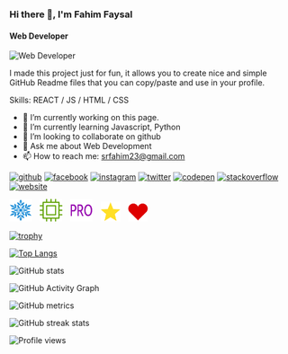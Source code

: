 ### Hi there 👋, I'm Fahim Faysal
#### Web Developer
![Web Developer](https://img.freepik.com/free-photo/rear-view-programmer-working-all-night-long_1098-18697.jpg?w=740&t=st=1677428009~exp=1677428609~hmac=0908e3e321cf670b5ab0cc38b6643796734b692a65d8a999718257a2155d0030)

I made this project just for fun, it allows you to create nice and simple GitHub Readme files that you can copy/paste and use in your profile.

Skills:  REACT / JS / HTML / CSS

- 🔭 I’m currently working on this page. 
- 🌱 I’m currently learning Javascript, Python 
- 👯 I’m looking to collaborate on github 
- 💬 Ask me about Web Development 
- 📫 How to reach me: srfahim23@gmail.com 


[<img src='https://cdn.jsdelivr.net/npm/simple-icons@3.0.1/icons/github.svg' alt='github' height='40'>](https://github.com/srfahim23)  [<img src='https://cdn.jsdelivr.net/npm/simple-icons@3.0.1/icons/facebook.svg' alt='facebook' height='40'>](https://www.facebook.com/srfahim23)  [<img src='https://cdn.jsdelivr.net/npm/simple-icons@3.0.1/icons/instagram.svg' alt='instagram' height='40'>](https://www.instagram.com/mission.target619/)  [<img src='https://cdn.jsdelivr.net/npm/simple-icons@3.0.1/icons/twitter.svg' alt='twitter' height='40'>](https://twitter.com/srfahim23)  [<img src='https://cdn.jsdelivr.net/npm/simple-icons@3.0.1/icons/codepen.svg' alt='codepen' height='40'>](https://codepen.io/srfahim23)  [<img src='https://cdn.jsdelivr.net/npm/simple-icons@3.0.1/icons/stackoverflow.svg' alt='stackoverflow' height='40'>](https://stackoverflow.com/users/srfahim23)  [<img src='https://cdn.jsdelivr.net/npm/simple-icons@3.0.1/icons/icloud.svg' alt='website' height='40'>](fahimtheprocoder.netlify.com)  

<a href='https://archiveprogram.github.com/'><img src='https://raw.githubusercontent.com/acervenky/animated-github-badges/master/assets/acbadge.gif' width='40' height='40'></a> <a href='https://docs.github.com/en/developers'><img src='https://raw.githubusercontent.com/acervenky/animated-github-badges/master/assets/devbadge.gif' width='40' height='40'></a> <a href='https://github.com/pricing'><img src='https://raw.githubusercontent.com/acervenky/animated-github-badges/master/assets/pro.gif' width='40' height='40'></a> <a href='https://stars.github.com/'><img src='https://raw.githubusercontent.com/acervenky/animated-github-badges/master/assets/starbadge.gif' width='35' height='35'></a> <a href='https://docs.github.com/en/github/supporting-the-open-source-community-with-github-sponsors'><img src='https://raw.githubusercontent.com/acervenky/animated-github-badges/master/assets/sponsorbadge.gif' width='35' height='35'></a> 

[![trophy](https://github-profile-trophy.vercel.app/?username=srfahim23)](https://github.com/ryo-ma/github-profile-trophy)

[![Top Langs](https://github-readme-stats.vercel.app/api/top-langs/?username=srfahim23)](https://github.com/anuraghazra/github-readme-stats)

![GitHub stats](https://github-readme-stats.vercel.app/api?username=srfahim23&show_icons=true&count_private=true)  

![GitHub Activity Graph](https://activity-graph.herokuapp.com/graph?username=srfahim23)  

![GitHub metrics](https://metrics.lecoq.io/srfahim23)  

![GitHub streak stats](https://streak-stats.demolab.com/?user=srfahim23)  

![Profile views](https://gpvc.arturio.dev/srfahim23)  
